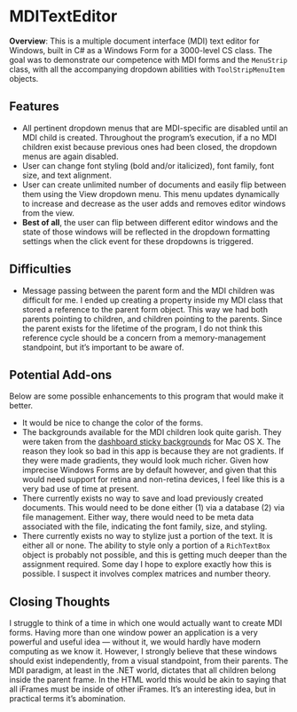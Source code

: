 MDITextEditor
=============

__Overview__: This is a multiple document interface (MDI) text editor for Windows, built in C# as a Windows Form for a 3000-level CS class. The goal was to demonstrate our competence with MDI forms and the `MenuStrip` class, with all the accompanying dropdown abilities with `ToolStripMenuItem` objects.

## Features
- All pertinent dropdown menus that are MDI-specific are disabled until an MDI child is created. Throughout the program’s execution, if a no MDI children exist because previous ones had been closed, the dropdown menus are again disabled. 
- User can change font styling (bold and/or italicized), font family, font size, and text alignment.
- User can create unlimited number of documents and easily flip between them using the View dropdown menu. This menu updates dynamically to increase and decrease as the user adds and removes editor windows from the view.
- __Best of all__, the user can flip between different editor windows and the state of those windows will be reflected in the dropdown formatting settings when the click event for these dropdowns is triggered. 

## Difficulties
- Message passing between the parent form and the MDI children was difficult for me. I ended up creating a property inside my MDI class that stored a reference to the parent form object. This way we had both parents pointing to children, and children pointing to the parents. Since the parent exists for the lifetime of the program, I do not think this reference cycle should be a concern from a memory-management standpoint, but it’s important to be aware of.

## Potential Add-ons

Below are some possible enhancements to this program that would make it better.

- It would be nice to change the color of the forms.
- The backgrounds available for the MDI children look quite garish. They were taken from the [dashboard sticky backgrounds](https://developer.apple.com/library/mac/documentation/AppleApplications/Conceptual/Dashboard_ProgTopics/Art/stickies_front-back_2x.png) for Mac OS X. The reason they look so bad in this app is because they are not gradients. If they were made gradients, they would look much richer. Given how imprecise Windows Forms are by default however, and given that this would need support for retina and non-retina devices, I feel like this is a very bad use of time at present.
- There currently exists no way to save and load previously created documents. This would need to be done either (1) via a database (2) via file management. Either way, there would need to be meta data associated with the file, indicating the font family, size, and styling. 
- There currently exists no way to stylize just a portion of the text. It is either all or none. The ability to style only a portion of a `RichTextBox` object is probably not possible, and this is getting much deeper than the assignment required. Some day I hope to explore exactly how this is possible. I suspect it involves complex matrices and number theory.

## Closing Thoughts

I struggle to think of a time in which one would actually want to create MDI forms. Having more than one window power an application is a very powerful and useful idea — without it, we would hardly have modern computing as we know it. However, I strongly believe that these windows should exist independently, from a visual standpoint, from their parents. The MDI paradigm, at least in the .NET world, dictates that all children belong inside the parent frame. In the HTML world this would be akin to saying that all iFrames must be inside of other iFrames. It’s an interesting idea, but in practical terms it’s abomination. 



